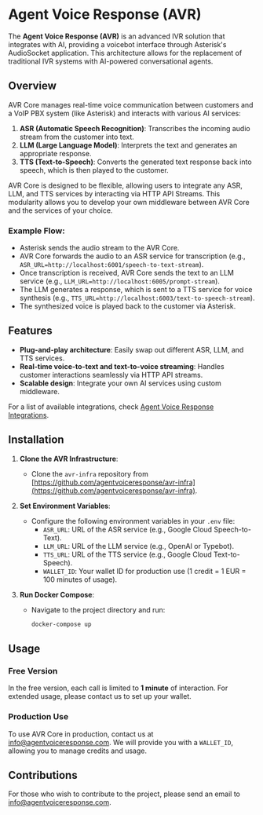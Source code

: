 # Agent Voice Response (AVR)

The **Agent Voice Response (AVR)** is an advanced IVR solution that integrates with AI, providing a voicebot interface through Asterisk's AudioSocket application. This architecture allows for the replacement of traditional IVR systems with AI-powered conversational agents.

## Overview

AVR Core manages real-time voice communication between customers and a VoIP PBX system (like Asterisk) and interacts with various AI services:

1. **ASR (Automatic Speech Recognition)**: Transcribes the incoming audio stream from the customer into text.
2. **LLM (Large Language Model)**: Interprets the text and generates an appropriate response.
3. **TTS (Text-to-Speech)**: Converts the generated text response back into speech, which is then played to the customer.

AVR Core is designed to be flexible, allowing users to integrate any ASR, LLM, and TTS services by interacting via HTTP API Streams. This modularity allows you to develop your own middleware between AVR Core and the services of your choice.

### Example Flow:
- Asterisk sends the audio stream to the AVR Core.
- AVR Core forwards the audio to an ASR service for transcription (e.g., `ASR_URL=http://localhost:6001/speech-to-text-stream`).
- Once transcription is received, AVR Core sends the text to an LLM service (e.g., `LLM_URL=http://localhost:6005/prompt-stream`).
- The LLM generates a response, which is sent to a TTS service for voice synthesis (e.g., `TTS_URL=http://localhost:6003/text-to-speech-stream`).
- The synthesized voice is played back to the customer via Asterisk.

## Features
- **Plug-and-play architecture**: Easily swap out different ASR, LLM, and TTS services.
- **Real-time voice-to-text and text-to-voice streaming**: Handles customer interactions seamlessly via HTTP API streams.
- **Scalable design**: Integrate your own AI services using custom middleware.
  
For a list of available integrations, check [Agent Voice Response Integrations](https://github.com/orgs/agentvoiceresponse/repositories).

## Installation

1. **Clone the AVR Infrastructure**: 
   - Clone the `avr-infra` repository from [https://github.com/agentvoiceresponse/avr-infra](https://github.com/agentvoiceresponse/avr-infra).

2. **Set Environment Variables**:
   - Configure the following environment variables in your `.env` file:
     - `ASR_URL`: URL of the ASR service (e.g., Google Cloud Speech-to-Text).
     - `LLM_URL`: URL of the LLM service (e.g., OpenAI or Typebot).
     - `TTS_URL`: URL of the TTS service (e.g., Google Cloud Text-to-Speech).
     - `WALLET_ID`: Your wallet ID for production use (1 credit = 1 EUR = 100 minutes of usage).

3. **Run Docker Compose**:
   - Navigate to the project directory and run:
     ```bash
     docker-compose up
     ```

## Usage

### Free Version
In the free version, each call is limited to **1 minute** of interaction. For extended usage, please contact us to set up your wallet.

### Production Use
To use AVR Core in production, contact us at [info@agentvoiceresponse.com](mailto:info@agentvoiceresponse.com). We will provide you with a `WALLET_ID`, allowing you to manage credits and usage.

## Contributions

For those who wish to contribute to the project, please send an email to [info@agentvoiceresponse.com](mailto:info@agentvoiceresponse.com).